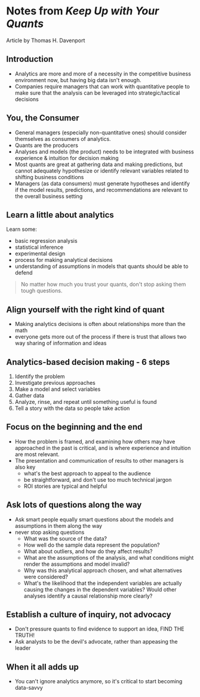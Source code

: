 # Notes from *Keep Up with Your Quants* #
Article by Thomas H. Davenport

## Introduction ##
- Analytics are more and more of a necessity in the competitive business
environment now, but having big data isn't enough.
- Companies require managers that can work with quantitative people to make sure
that the analysis can be leveraged into strategic/tactical decisions

## You, the Consumer ##
- General managers (especially non-quantitative ones) should consider themselves
as consumers of analytics.
- Quants are the producers
- Analyses and models (the product) needs to be integrated with business
experience & intuition for decision making
- Most quants are great at gathering data and making predictions, but cannot
adequately hypothesize or identify relevant variables related to shifting
business conditions
- Managers (as data consumers) must generate hypotheses and identify if the
model results, predictions, and recommendations are relevant to the overall
business setting

## Learn a little about analytics ##
Learn some:
- basic regression analysis
- statistical inference
- experimental design
- process for making analytical decisions
- understanding of assumptions in models that quants should be able to defend

> No matter how much you trust your quants, don't stop asking them tough
questions.

## Align yourself with the right kind of quant ##
- Making analytics decisions is often about relationships more than the math
- everyone gets more out of the process if there is trust that allows two
way sharing of information and ideas

## Analytics-based decision making - 6 steps ##
1. Identify the problem
2. Investigate previous approaches
3. Make a model and select variables
4. Gather data
5. Analyze, rinse, and repeat until something useful is found
6. Tell a story with the data so people take action

## Focus on the beginning and the end ##
- How the problem is framed, and examining how others may have approached in the
past is critical, and is where experience and intuition are most relevant.
- The presentation and communication of results to other managers is also key
  - what's the best approach to appeal to the audience
  - be straightforward, and don't use too much technical jargon
  - ROI stories are typical and helpful

## Ask lots of questions along the way ##
- Ask smart people equally smart questions about the models and assumptions in
them along the way
- never stop asking questions
  - What was the source of the data?
  - How well do the sample data represent the population?
  - What about outliers, and how do they affect results?
  - What are the assumptions of the analysis, and what conditions might render
  the assumptions and model invalid?
  - Why was this analytical approach chosen, and what alternatives were
   considered?
  - What's the likelihood that the independent variables are actually causing
  the changes in the dependent variables?  Would other analyses identify
  a causal relationship more clearly?

## Establish a culture of inquiry, not advocacy ##
- Don't pressure quants to find evidence to support an idea, FIND THE TRUTH!
- Ask analysts to be the devil's advocate, rather than appeasing the leader

## When it all adds up ##
- You can't ignore analytics anymore, so it's critical to start becoming
data-savvy
